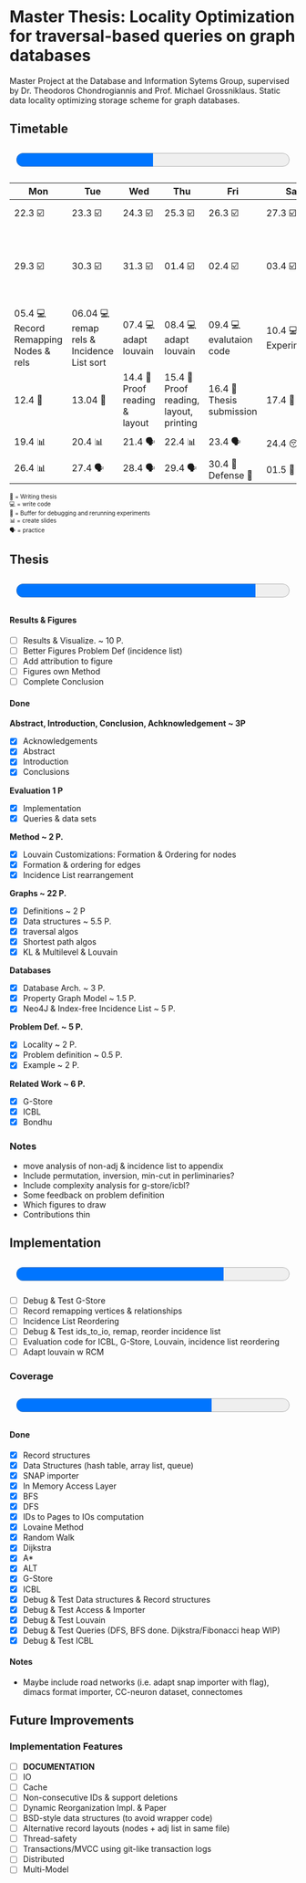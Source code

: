 # Master Thesis:  Locality Optimization for traversal-based queries on graph databases

Master Project at the Database and Information Sytems Group, supervised by Dr. Theodoros Chondrogiannis and Prof. Michael Grossniklaus. Static data locality optimizing storage scheme for graph databases.  

## Timetable 
<p style="text-align: center;"><font size="20"><progress id="time" value="13" max="26"></progress></font></p>

<font size="1">

| Mon  	| Tue  	| Wed  	| Thu  	| Fri  	| Sat  	| Sun  	|
|---	|---	|---	|---	|---	|---	|---	|
|22.3  :ballot_box_with_check: | 23.3 :ballot_box_with_check:   |  24.3 :ballot_box_with_check:	|   25.3 :ballot_box_with_check: |   26.3 :ballot_box_with_check:	|  27.3 :ballot_box_with_check: 	| 28.3  :ballot_box_with_check:	|
|  29.3 :ballot_box_with_check: | 30.3  :ballot_box_with_check: | 31.3 :ballot_box_with_check: 	| 01.4 :ballot_box_with_check: |  02.4 :ballot_box_with_check: | 03.4 :ballot_box_with_check: | 04.4  :computer: Test & Debug G-Store | 
| 05.4 :computer: Record Remapping Nodes  & rels  	| 06.04  :computer: remap rels & Incidence List sort 	|  07.4 :computer: adapt louvain 	| 08.4 :computer: adapt louvain  	| 09.4 :computer: evalutaion code   | 10.4 :computer: run Experiments 	|  11.4 :pencil: results 	|
| 12.4 :floppy_disk:   	| 13.04 :floppy_disk:  	| 14.4 :pencil: Proof reading & layout  	|  15.4 :pencil: Proof reading, layout, printing 	|  16.4 :dart: Thesis submission 	| 17.4 :beers:  	|   18.4 :beers:	|
| 19.4  :bar_chart: 	|   20.4 :bar_chart:	|   21.4 :speaking_head:	|   22.4 :bar_chart:	|   23.4 :speaking_head:	|  24.4 :sleeping:	|   25.4 :sleeping:	|
| 26.4  :bar_chart: 	|   27.4 :speaking_head: |  28.4  :speaking_head:	|   29.4 :speaking_head:	|   30.4 :dart: Defense	:checkered_flag: |  01.5 :beers:	|   02.5 :beers:	|

:pencil: = Writing thesis  
:computer: = write code  
:floppy_disk: = Buffer for debugging and rerunning experiments  
:bar_chart: = create slides  
:speaking_head: = practice  

</font>

## Thesis 

<p style="text-align: center;"><font size="20"><progress id="write" value="7" max="8">Thesis</progress></font></p>

#### Results & Figures
- [ ] Results & Visualize. ~ 10 P.
- [ ] Better Figures Problem Def (incidence list)
- [ ] Add attribution to figure
- [ ] Figures own Method
- [ ] Complete Conclusion

#### Done
**Abstract, Introduction, Conclusion, Achknowledgement ~ 3P**
- [x] Acknowledgements
- [x] Abstract
- [x] Introduction
- [x] Conclusions

**Evaluation 1 P**
- [x] Implementation 
- [x] Queries & data sets

**Method ~ 2 P.**
- [x] Louvain Customizations: Formation & Ordering for nodes
- [x] Formation & ordering for edges
- [x] Incidence List rearrangement

**Graphs ~ 22 P.**  
- [x] Definitions ~ 2 P
- [x] Data structures ~ 5.5 P.
- [x] traversal algos 
- [x] Shortest path algos
- [x] KL & Multilevel & Louvain

**Databases**
- [x] Database Arch. ~ 3 P.
- [x] Property Graph Model ~ 1.5 P.
- [x] Neo4J & Index-free Incidence List ~ 5 P.

**Problem Def. ~ 5 P.**  
- [x] Locality ~ 2 P.
- [x] Problem definition ~ 0.5 P.
- [x] Example ~ 2 P.

**Related Work ~ 6 P.**  
- [x] G-Store
- [x] ICBL
- [x] Bondhu

### Notes
- move analysis of non-adj & incidence list to appendix
- Include permutation, inversion, min-cut in perliminaries?
- Include complexity analysis for g-store/icbl?
- Some feedback on problem definition
- Which figures to draw
- Contributions thin

## Implementation
<p style="text-align: center;"><font size="20"><progress id="file" value="19" max="25">Implementation</progress></font></p>  

- [ ] Debug & Test G-Store
- [ ] Record remapping vertices & relationships
- [ ] Incidence List Reordering
- [ ] Debug & Test ids_to_io, remap, reorder incidence list
- [ ] Evaluation code for ICBL, G-Store, Louvain, incidence list reordering
- [ ] Adapt louvain w RCM

### Coverage
<p style="text-align: center;"><font size="14"><progress id="file" value="2648" max="3696">Coverage</progress></font></p>  

#### Done
- [x] Record structures  
- [x] Data Structures (hash table, array list, queue)
- [x] SNAP importer
- [x] In Memory Access Layer 
- [x] BFS
- [x] DFS
- [x] IDs to Pages to IOs computation
- [x] Lovaine Method
- [x] Random Walk
- [x] Dijkstra
- [x] A\*
- [x] ALT
- [x] G-Store
- [x] ICBL
- [x] Debug & Test Data structures & Record structures
- [x] Debug & Test Access & Importer
- [x] Debug & Test Louvain
- [x] Debug & Test Queries (DFS, BFS done. Dijkstra/Fibonacci heap WIP)
- [x] Debug & Test ICBL

#### Notes
- Maybe include road networks (i.e. adapt snap importer with flag), dimacs format importer, CC-neuron dataset, connectomes

## Future Improvements
### Implementation Features
- [ ] __DOCUMENTATION__
- [ ] IO
- [ ] Cache
- [ ] Non-consecutive IDs & support deletions
- [ ] Dynamic Reorganization Impl. & Paper
- [ ] BSD-style data structures (to avoid wrapper code)
- [ ] Alternative record layouts (nodes + adj list in same file)
- [ ] Thread-safety
- [ ] Transactions/MVCC using git-like transaction logs
- [ ] Distributed
- [ ] Multi-Model
